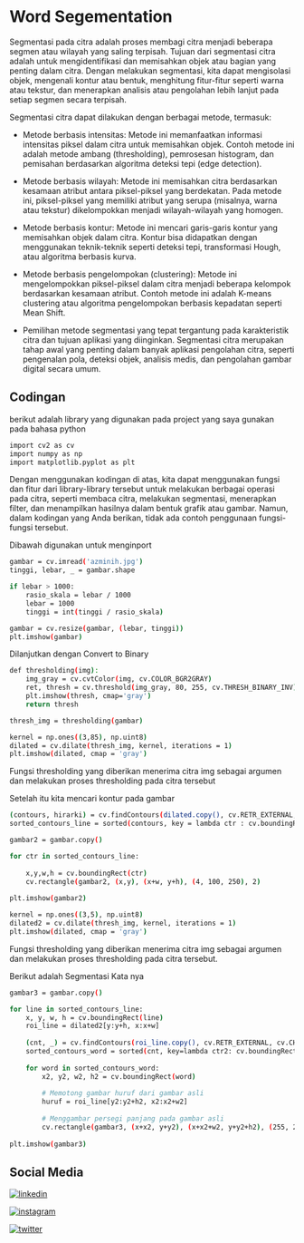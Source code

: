 
# Word Segementation

Segmentasi pada citra adalah proses membagi citra menjadi beberapa segmen atau wilayah yang saling terpisah. Tujuan dari segmentasi citra adalah untuk mengidentifikasi dan memisahkan objek atau bagian yang penting dalam citra. Dengan melakukan segmentasi, kita dapat mengisolasi objek, mengenali kontur atau bentuk, menghitung fitur-fitur seperti warna atau tekstur, dan menerapkan analisis atau pengolahan lebih lanjut pada setiap segmen secara terpisah.

Segmentasi citra dapat dilakukan dengan berbagai metode, termasuk:

- Metode berbasis intensitas: Metode ini memanfaatkan informasi intensitas piksel dalam citra untuk memisahkan objek. Contoh metode ini adalah metode ambang (thresholding), pemrosesan histogram, dan pemisahan berdasarkan algoritma deteksi tepi (edge detection).

- Metode berbasis wilayah: Metode ini memisahkan citra berdasarkan kesamaan atribut antara piksel-piksel yang berdekatan. Pada metode ini, piksel-piksel yang memiliki atribut yang serupa (misalnya, warna atau tekstur) dikelompokkan menjadi wilayah-wilayah yang homogen.

- Metode berbasis kontur: Metode ini mencari garis-garis kontur yang memisahkan objek dalam citra. Kontur bisa didapatkan dengan menggunakan teknik-teknik seperti deteksi tepi, transformasi Hough, atau algoritma berbasis kurva.

- Metode berbasis pengelompokan (clustering): Metode ini mengelompokkan piksel-piksel dalam citra menjadi beberapa kelompok berdasarkan kesamaan atribut. Contoh metode ini adalah K-means clustering atau algoritma pengelompokan berbasis kepadatan seperti Mean Shift.

- Pemilihan metode segmentasi yang tepat tergantung pada karakteristik citra dan tujuan aplikasi yang diinginkan. Segmentasi citra merupakan tahap awal yang penting dalam banyak aplikasi pengolahan citra, seperti pengenalan pola, deteksi objek, analisis medis, dan pengolahan gambar digital secara umum.




## Codingan

berikut adalah library yang digunakan pada project yang saya gunakan pada bahasa python

```bash
import cv2 as cv
import numpy as np
import matplotlib.pyplot as plt
```

Dengan menggunakan kodingan di atas, kita dapat menggunakan fungsi dan fitur dari library-library tersebut untuk melakukan berbagai operasi pada citra, seperti membaca citra, melakukan segmentasi, menerapkan filter, dan menampilkan hasilnya dalam bentuk grafik atau gambar. Namun, dalam kodingan yang Anda berikan, tidak ada contoh penggunaan fungsi-fungsi tersebut.

Dibawah digunakan untuk menginport

```bash
gambar = cv.imread('azminih.jpg')
tinggi, lebar, _ = gambar.shape

if lebar > 1000:
    rasio_skala = lebar / 1000
    lebar = 1000
    tinggi = int(tinggi / rasio_skala)

gambar = cv.resize(gambar, (lebar, tinggi))
plt.imshow(gambar)
```

Dilanjutkan dengan Convert to Binary

```bash
def thresholding(img):
    img_gray = cv.cvtColor(img, cv.COLOR_BGR2GRAY)
    ret, thresh = cv.threshold(img_gray, 80, 255, cv.THRESH_BINARY_INV)
    plt.imshow(thresh, cmap='gray')
    return thresh

thresh_img = thresholding(gambar)

kernel = np.ones((3,85), np.uint8)
dilated = cv.dilate(thresh_img, kernel, iterations = 1)
plt.imshow(dilated, cmap = 'gray')
```
Fungsi thresholding yang diberikan menerima citra img sebagai argumen dan melakukan proses thresholding pada citra tersebut

Setelah itu kita mencari kontur pada gambar

```bash
(contours, hirarki) = cv.findContours(dilated.copy(), cv.RETR_EXTERNAL, cv.CHAIN_APPROX_NONE)
sorted_contours_line = sorted(contours, key = lambda ctr : cv.boundingRect(ctr)[1])

gambar2 = gambar.copy()

for ctr in sorted_contours_line:
    
    x,y,w,h = cv.boundingRect(ctr)
    cv.rectangle(gambar2, (x,y), (x+w, y+h), (4, 100, 250), 2)
    
plt.imshow(gambar2)

kernel = np.ones((3,5), np.uint8)
dilated2 = cv.dilate(thresh_img, kernel, iterations = 1)
plt.imshow(dilated, cmap = 'gray')
```
Fungsi thresholding yang diberikan menerima citra img sebagai argumen dan melakukan proses thresholding pada citra tersebut.

Berikut adalah Segmentasi Kata nya

```bash
gambar3 = gambar.copy()

for line in sorted_contours_line:
    x, y, w, h = cv.boundingRect(line)
    roi_line = dilated2[y:y+h, x:x+w]
    
    (cnt, _) = cv.findContours(roi_line.copy(), cv.RETR_EXTERNAL, cv.CHAIN_APPROX_SIMPLE)
    sorted_contours_word = sorted(cnt, key=lambda ctr2: cv.boundingRect(ctr2)[0])
    
    for word in sorted_contours_word:
        x2, y2, w2, h2 = cv.boundingRect(word)
        
        # Memotong gambar huruf dari gambar asli
        huruf = roi_line[y2:y2+h2, x2:x2+w2]
        
        # Menggambar persegi panjang pada gambar asli
        cv.rectangle(gambar3, (x+x2, y+y2), (x+x2+w2, y+y2+h2), (255, 255, 100), 2)
        
plt.imshow(gambar3)

```



## Social Media
[![linkedin](https://img.shields.io/badge/linkedin-0A66C2?style=for-the-badge&logo=linkedin&logoColor=white)](https://www.linkedin.com/in/azmiazis/)

[![instagram](https://img.shields.io/badge/Instagram-E4405F?style=for-the-badge&logo=instagram&logoColor=white)](https://www.instagram.com/crophx/)

[![twitter](https://img.shields.io/badge/Twitter-1DA1F2?style=for-the-badge&logo=twitter&logoColor=white)](https://www.twitter.com/kubukandilanmu)

